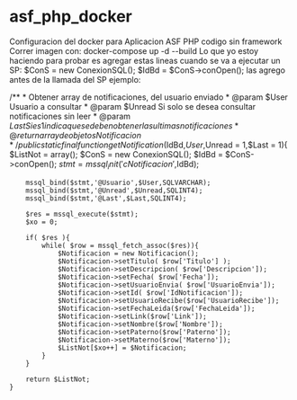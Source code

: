 # asf_php_docker
Configuracion del docker para Aplicacion ASF PHP codigo sin framework
Correr imagen con:
docker-compose up -d --build
Lo que yo estoy haciendo para probar es agregar estas lineas cuando se va a ejecutar un SP:
        $ConS = new ConexionSQL();
		$IdBd = $ConS->conOpen();
las agrego antes de la llamada del SP
ejemplo:

/**
	 * Obtener array de notificaciones, del usuario enviado
	 * @param $User Usuario a consultar
	 * @param $Unread Si solo se desea consultar notificaciones sin leer
	 * @param $Last Si es 1 indica que se deben obtener las ultimas notificaciones 
	 * @return array de objetos Notificacion
	 */
	public static final function getNotification($IdBd,$User,$Unread = 1,$Last = 1){
		$ListNot = array();
		$ConS = new ConexionSQL();
		$IdBd = $ConS->conOpen();
		$stmt = mssql_init('cNotificacion',$IdBd);
		
		mssql_bind($stmt,'@Usuario',$User,SQLVARCHAR);
		mssql_bind($stmt,'@Unread',$Unread,SQLINT4);
		mssql_bind($stmt,'@Last',$Last,SQLINT4);
		
		$res = mssql_execute($stmt);
		$xo = 0;
		
		if( $res ){
			while( $row = mssql_fetch_assoc($res)){
				$Notificacion = new Notificacion();
				$Notificacion->setTitulo( $row['Titulo'] );
				$Notificacion->setDescripcion( $row['Descripcion']);
				$Notificacion->setFecha( $row['Fecha']);
				$Notificacion->setUsuarioEnvia( $row['UsuarioEnvia']);
				$Notificacion->setId( $row['IdNotificacion']);
				$Notificacion->setUsuarioRecibe($row['UsuarioRecibe']);
				$Notificacion->setFechaLeida($row['FechaLeida']);
				$Notificacion->setLink($row['Link']);
				$Notificacion->setNombre($row['Nombre']);
				$Notificacion->setPaterno($row['Paterno']);
				$Notificacion->setMaterno($row['Materno']);
				$ListNot[$xo++] = $Notificacion;
			}
		}
		
		return $ListNot;
	} 